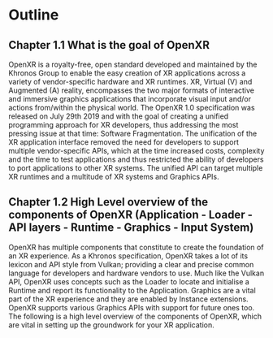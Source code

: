 # Outline
## Chapter 1.1 What is the goal of OpenXR
OpenXR is a royalty-free, open standard developed and maintained by the Khronos Group to enable the easy creation of XR applications across a variety of vendor-specific hardware and XR runtimes. XR, Virtual (V) and Augmented (A) reality, encompasses the two major formats of interactive and immersive graphics applications that incorporate visual input and/or actions from/within the physical world. The OpenXR 1.0 specification was released on July 29th 2019 and with the goal of creating a unified programming approach for XR developers, thus addressing the most pressing issue at that time: Software Fragmentation.
The unification of the XR application interface removed the need for developers to support multiple vendor-specific APIs, which at the time increased costs, complexity and the time to test applications and thus restricted the ability of developers to port applications to other XR systems. The unified API can target multiple XR runtimes and a multitude of XR systems and Graphics APIs.

## Chapter 1.2 High Level overview of the components of OpenXR (Application - Loader - API layers - Runtime - Graphics - Input System)
OpenXR has multiple components that constitute to create the foundation of an XR experience. As a Khronos specification, OpenXR takes a lot of its lexicon and API style from Vulkan; providing a clear and precise common language for developers and hardware vendors to use. Much like the Vulkan API, OpenXR uses concepts such as the Loader to locate and initialise a Runtime and report its functionality to the Application. Graphics are a vital part of the XR experience and they are enabled by Instance extensions. OpenXR supports various Graphics APIs with support for future ones too. The following is a high level overview of the components of OpenXR, which are vital in setting up the groundwork for your XR application.